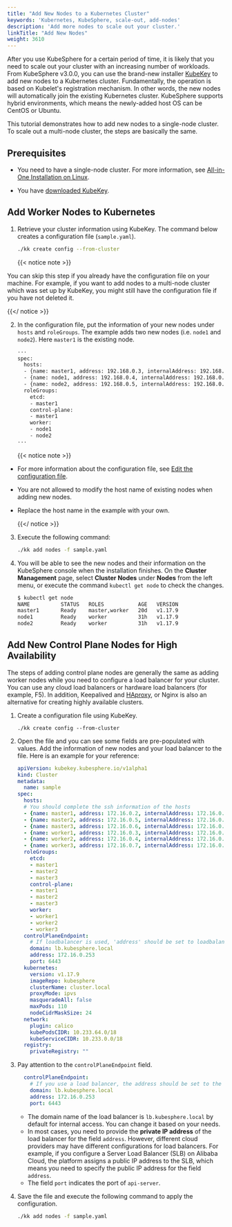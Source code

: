 ```yaml
---
title: "Add New Nodes to a Kubernetes Cluster"
keywords: 'Kubernetes, KubeSphere, scale-out, add-nodes'
description: 'Add more nodes to scale out your cluster.'
linkTitle: "Add New Nodes"
weight: 3610
---
```


After you use KubeSphere for a certain period of time, it is likely that you need to scale out your cluster with an increasing number of workloads. From KubeSphere v3.0.0, you can use the brand-new installer [KubeKey](https://github.com/kubesphere/kubekey) to add new nodes to a Kubernetes cluster. Fundamentally, the operation is based on Kubelet's registration mechanism. In other words, the new nodes will automatically join the existing Kubernetes cluster. KubeSphere supports hybrid environments, which means the newly-added host OS can be CentOS or Ubuntu.

This tutorial demonstrates how to add new nodes to a single-node cluster. To scale out a multi-node cluster, the steps are basically the same.

## Prerequisites

- You need to have a single-node cluster. For more information, see [All-in-One Installation on Linux](../../../quick-start/all-in-one-on-linux/).

- You have [downloaded KubeKey](../../../installing-on-linux/introduction/multioverview/#step-2-download-kubekey).

## Add Worker Nodes to Kubernetes

1. Retrieve your cluster information using KubeKey. The command below creates a configuration file (`sample.yaml`).

   ```bash
   ./kk create config --from-cluster
   ```
   
   {{< notice note >}}
   

You can skip this step if you already have the configuration file on your machine. For example, if you want to add nodes to a multi-node cluster which was set up by KubeKey, you might still have the configuration file if you have not deleted it.

{{</ notice >}} 

2. In the configuration file, put the information of your new nodes under `hosts` and `roleGroups`. The example adds two new nodes (i.e. `node1` and `node2`). Here `master1` is the existing node.

   ```bash
   ···
   spec:
     hosts:
     - {name: master1, address: 192.168.0.3, internalAddress: 192.168.0.3, user: root, password: Qcloud@123}
     - {name: node1, address: 192.168.0.4, internalAddress: 192.168.0.4, user: root, password: Qcloud@123}
     - {name: node2, address: 192.168.0.5, internalAddress: 192.168.0.5, user: root, password: Qcloud@123}
     roleGroups:
       etcd:
       - master1
       control-plane:
       - master1
       worker:
       - node1
       - node2
   ···
   ```
   
   {{< notice note >}}
   
- For more information about the configuration file, see [Edit the configuration file](../../../installing-on-linux/introduction/multioverview/#2-edit-the-configuration-file).
- You are not allowed to modify the host name of existing nodes when adding new nodes.
- Replace the host name in the example with your own.
  
   {{</ notice >}}
3. Execute the following command:

   ```bash
   ./kk add nodes -f sample.yaml
   ```

4. You will be able to see the new nodes and their information on the KubeSphere console when the installation finishes. On the **Cluster Management** page, select **Cluster Nodes** under **Nodes** from the left menu, or execute the command `kubectl get node` to check the changes.

   ```bash
   $ kubectl get node
   NAME          STATUS   ROLES           AGE   VERSION
   master1       Ready    master,worker   20d   v1.17.9
   node1         Ready    worker          31h   v1.17.9
   node2         Ready    worker          31h   v1.17.9
   ```

## Add New Control Plane Nodes for High Availability

The steps of adding control plane nodes are generally the same as adding worker nodes while you need to configure a load balancer for your cluster. You can use any cloud load balancers or hardware load balancers (for example, F5). In addition, Keepalived and [HAproxy](https://www.haproxy.com/), or Nginx is also an alternative for creating highly available clusters.

1. Create a configuration file using KubeKey.

   ```
   ./kk create config --from-cluster
   ```

2. Open the file and you can see some fields are pre-populated with values. Add the information of new nodes and your load balancer to the file. Here is an example for your reference:

   ```yaml
   apiVersion: kubekey.kubesphere.io/v1alpha1
   kind: Cluster
   metadata:
     name: sample
   spec:
     hosts:
     # You should complete the ssh information of the hosts
     - {name: master1, address: 172.16.0.2, internalAddress: 172.16.0.2, user: root, password: Testing123}
     - {name: master2, address: 172.16.0.5, internalAddress: 172.16.0.5, user: root, password: Testing123}
     - {name: master3, address: 172.16.0.6, internalAddress: 172.16.0.6, user: root, password: Testing123}
     - {name: worker1, address: 172.16.0.3, internalAddress: 172.16.0.3, user: root, password: Testing123}
     - {name: worker2, address: 172.16.0.4, internalAddress: 172.16.0.4, user: root, password: Testing123}
     - {name: worker3, address: 172.16.0.7, internalAddress: 172.16.0.7, user: root, password: Testing123}
     roleGroups:
       etcd:
       - master1
       - master2
       - master3
       control-plane:
       - master1
       - master2
       - master3
       worker:
       - worker1
       - worker2
       - worker3
     controlPlaneEndpoint:
       # If loadbalancer is used, 'address' should be set to loadbalancer's ip.
       domain: lb.kubesphere.local
       address: 172.16.0.253
       port: 6443
     kubernetes:
       version: v1.17.9
       imageRepo: kubesphere
       clusterName: cluster.local
       proxyMode: ipvs
       masqueradeAll: false
       maxPods: 110
       nodeCidrMaskSize: 24
     network:
       plugin: calico
       kubePodsCIDR: 10.233.64.0/18
       kubeServiceCIDR: 10.233.0.0/18
     registry:
       privateRegistry: ""
   ```

3. Pay attention to the `controlPlaneEndpoint` field.

   ```yaml
     controlPlaneEndpoint:
       # If you use a load balancer, the address should be set to the load balancer's ip.
       domain: lb.kubesphere.local
       address: 172.16.0.253
       port: 6443
   ```

   - The domain name of the load balancer is `lb.kubesphere.local` by default for internal access. You can change it based on your needs.
   - In most cases, you need to provide the **private IP address** of the load balancer for the field `address`. However, different cloud providers may have different configurations for load balancers. For example, if you configure a Server Load Balancer (SLB) on Alibaba Cloud, the platform assigns a public IP address to the SLB, which means you need to specify the public IP address for the field `address`.
   - The field `port` indicates the port of `api-server`.

4. Save the file and execute the following command to apply the configuration.

   ```bash
   ./kk add nodes -f sample.yaml
   ```

